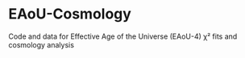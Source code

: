 # EAoU-Cosmology
Code and data for Effective Age of the Universe (EAoU-4) χ² fits and cosmology analysis
